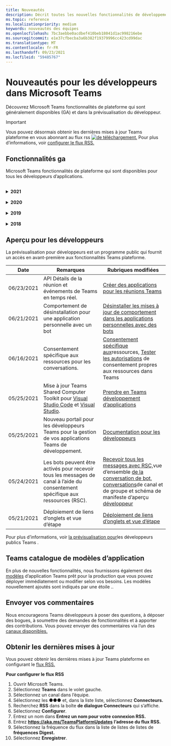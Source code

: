 ```yaml
---
title: Nouveautés
description: Décrit toutes les nouvelles fonctionnalités de développement dans Microsoft Teams
ms.topic: reference
ms.localizationpriority: medium
keywords: nouveautés des équipes
ms.openlocfilehash: 7bc3aebbe0acdbef410beb18041d1ac998216ebe
ms.sourcegitcommit: e1e37cfbecba3a6b382f19379996cc423cd99dac
ms.translationtype: MT
ms.contentlocale: fr-FR
ms.lasthandoff: 09/23/2021
ms.locfileid: "59485767"
---
```

# <a name="whats-new-for-developers-in-microsoft-teams"></a>Nouveautés pour les développeurs dans Microsoft Teams

Découvrez Microsoft Teams fonctionnalités de plateforme qui sont généralement disponibles (GA) et dans la prévisualisation du développeur.

> [!IMPORTANT]
> Vous pouvez désormais obtenir les dernières mises à jour Teams plateforme en vous abonnant au flux rss [ ![ de téléchargement.](~/assets/images/RSSfeeds.png)](https://aka.ms/TeamsPlatformUpdates) Pour plus d’informations, voir [configurer le flux RSS.](#get-latest-updates)

## <a name="ga-features"></a>Fonctionnalités ga

Microsoft Teams fonctionnalités de plateforme qui sont disponibles pour tous les développeurs d’applications.

<br>

<details>

<summary><b>2021</b></summary>

| **Date** | **Remarques** | **Rubriques modifiées** |
| -------- | --------- | ------------------ |
|09/21/2021|Teams prend en charge l’ID d’objet AAD et l’UPN dans la mention utilisateur pour les bots et les webhooks entrants. |[ID d’objet AAD et UPN dans la mention](task-modules-and-cards/cards/cards-format.md#format-cards-with-markdown)utilisateur , [Cartes - Vue d’ensemble](task-modules-and-cards/what-are-cards.md#support-for-aad-object-id-and-upn-in-user-mention)|
|08/16/2021| Prise en charge de la validation des entrées sur les cartes adaptatives (v1.3 pour toutes les fonctionnalités) et les actions universelles (v1.4 pour les cartes envoyées par un bot). |[Validation des entrées](/adaptive-cards/authoring-cards/input-validation), [Actions universelles pour les cartes adaptatives v1.4](task-modules-and-cards/cards/universal-actions-for-adaptive-cards/overview.md) |
|08/09/2021|L’étape de réunion est désormais disponible dans GA.|[Activer et configurer vos applications pour Teams réunions](apps-in-teams-meetings/enable-and-configure-your-app-for-teams-meetings.md)|
|08/30/2021| La fonctionnalité de scènes en mode ensemble personnalisé combine les participants dans une scène virtuelle unique et place leurs flux vidéo dans des sièges pré-déterminés. | [Scènes personnalisées en mode ensemble](~/apps-in-teams-meetings/teams-together-mode.md) |
|08/25/2021| Introduction d’un guide pas à pas pour créer un bot Teams avec l' sign-on unique (SSO). | [Guide pas à pas pour créer un bot Teams avec l' cesso](sbs-bots-with-sso.yml) |
|08/19/2021| Événement de mise à jour d’installation reçu lorsque vous installez un bot sur un thread de conversation. | [Événement de mise à jour d’installation](bots/how-to/conversations/subscribe-to-conversation-events.md#installation-update-event) |
|08/12/2021|Créer des onglets avec les Cartes adaptatives|[Créer des onglets avec les Cartes adaptatives](tabs/how-to/build-adaptive-card-tabs.md)|
|08/04/2021| Les onglets n’auront plus de marges autour de leur expérience.  | [Suppression des marges de tabulation](resources/removing-tab-margins.md) |
|07/08/2021|L’extensibilité des applications de réunion est disponible sur les appareils mobiles. Les clients mobiles supportent les applications pendant la réunion. |[Extensibilité de l’application de réunion](apps-in-teams-meetings/meeting-app-extensibility.md)|
|06/28/2021|Intégrer la fonctionnalité s’il s’est s’il s’est s’il s'|[Intégrer Sélecteur de personnes fonctionnalité](concepts/device-capabilities/people-picker-capability.md)|  
|06/25/2021| Introduction du guide pas à pas pour envoyer des messages proactifs. | [Guide pas à pas pour envoyer des messages proactifs](sbs-send-proactive.yml) |
|06/09/2021| Vue d’étape pour les images dans les cartes adaptatives avec `allowExpand` attribut. | [Vue d’étape des images dans les cartes adaptatives](~/task-modules-and-cards/cards/cards-format.md) |
|05/31/2021| Onglets de conversation. | [Démarrer et poursuivre des conversations sur le contenu de vos onglets](~/tabs/how-to/conversational-tabs.md) |
|05/24/2021| Mise à jour Teams recommandations en matière de conception d’applications avec des modèles mobiles et bien plus encore.|[Conception de votre application Teams web](~/concepts/design/design-teams-app-overview.md)
|05/13/2021| Ajout d’informations sur mConnect et Skooler.|[Système de gestion de l’apprentissage par le chat](resources/moodle-overview.md)
|05/10/2021| La version 1.10 du manifeste est publiée.|[Schéma du manifeste](resources/schema/manifest-schema.md) |
|05/10/2021| Nouvelle fonctionnalité de personnalisation d’application.| [Activer les orgs pour personnaliser votre application](concepts/design/enable-app-customization.md) |
|05/07/2021| Liens profonds pour les appels audio et vidéo dans la conversation. |[Liens profonds](concepts/build-and-test/deep-links.md#deep-linking-to-an-audio-or-audio-video-call) |
|04/30/2021|Nouvelles instructions sur la publication d’applications dans Teams store.|[Publier votre application dans le Teams, Teams](concepts/deploy-and-publish/appsource/publish.md) [de validation du Store](concepts/deploy-and-publish/appsource/prepare/teams-store-validation-guidelines.md) |
|04/29/2021 | Prise en charge des actions universelles pour les cartes adaptatives v1.4. | [Actions universelles pour les cartes adaptatives](task-modules-and-cards/cards/universal-actions-for-adaptive-cards/overview.md) |
|04/29/2021 | Affichages spécifiques à l’utilisateur. | [Affichages spécifiques à l’utilisateur](task-modules-and-cards/cards/universal-actions-for-adaptive-cards/User-Specific-Views.md) |
|04/29/2021 | Flux de travail séquentiels. | [Flux de travail séquentiels](task-modules-and-cards/cards/universal-actions-for-adaptive-cards/Sequential-Workflows.md) |
|04/29/2021 | Cartes à jour. | [Cartes actualisées](task-modules-and-cards/cards/universal-actions-for-adaptive-cards/Up-To-Date-Views.md) |
|04/08/2021| Fonctionnalité de personnalisation d’application.|[Présentation de l’application Design Teams,](concepts/design/enable-app-customization.md) [vue d’ensemble d’App Studio](concepts/build-and-test/app-studio-overview.md#connectors)et [schéma de manifeste](resources/schema/manifest-schema-dev-preview.md) |
|03/18/2021|Remarque : mettez à jour la version 4.10 ou supérieure du SDK Bot Framework, car nous avons commencé avec le processus de dérision pour `TeamsInfo.getMembers` et `TeamsInfo.GetMembersAsync` . | [Modifications de l’API du bot pour les membres de l’équipe/de la conversation](resources/team-chat-member-api-changes.md) |
|03/05/2021|Étendue d’installation et fonctionnalité de groupe par défaut.| [Étendue d’installation et fonctionnalité de groupe par défaut](concepts/deploy-and-publish/add-default-install-scope.md) |
|03/05/2021|Réordez les onglets des applications personnelles.|[Réordesser l’onglet de conversation dans les applications personnelles](tabs/how-to/create-personal-tab.md#reorder-static-personal-tabs)|
|03/04/2021|Masquage d’informations dans les cartes adaptatives.| [Masquage d’informations dans les cartes adaptatives](task-modules-and-cards/cards/cards-format.md#information-masking-in-adaptive-cards) |
|02/19/2021|Ajout de fonctionnalités d’emplacement. <br/> Les informations sur les fonctionnalités d’emplacement sont ajoutées dans la vue d’ensemble des fonctionnalités d’appareil, les autorisations natives des appareils, l’intégration des fonctionnalités multimédias et les fichiers de fonctionnalités de scanneur de QR ou de code-barres.|[Vue](concepts/device-capabilities/device-capabilities-overview.md)d’ensemble, demander des autorisations d’appareil, intégrer des [fonctionnalités multimédias,](concepts/device-capabilities/mobile-camera-image-permissions.md)intégrer des fonctionnalités de QR ou de scanneur de [code-barres,](concepts/device-capabilities/qr-barcode-scanner-capability.md)intégrer des [fonctionnalités](concepts/device-capabilities/native-device-permissions.md) [d’emplacement](concepts/device-capabilities/location-capability.md) |
|02/18/2021|Ajout de la fonctionnalité de QR ou de scanneur de code-barres. <br/> Les informations sur les fonctionnalités de QR ou de scanneur de code-barres sont ajoutées dans la vue d’ensemble des fonctionnalités de l’appareil, les autorisations natives de l’appareil et l’intégration des fichiers de fonctionnalités multimédias.|[Vue d’ensemble,](concepts/device-capabilities/device-capabilities-overview.md) [demander des autorisations d’appareil,](concepts/device-capabilities/native-device-permissions.md) [intégrer des fonctionnalités multimédias,](concepts/device-capabilities/mobile-camera-image-permissions.md)intégrer la QR ou la fonctionnalité de [scanneur de code-barres](concepts/device-capabilities/qr-barcode-scanner-capability.md) |
|02/09/2021|Vue d’ensemble des fonctionnalités d’appareil ajoutées. <br/> Les informations sur les fonctionnalités du microphone sont ajoutées dans les autorisations d’appareil natives et intègrent les fichiers de fonctionnalités multimédias.|[Vue d’ensemble,](concepts/device-capabilities/device-capabilities-overview.md) [demander des autorisations d’appareil,](concepts/device-capabilities/native-device-permissions.md) [intégrer des fonctionnalités multimédias](concepts/device-capabilities/mobile-camera-image-permissions.md)|

<br>

</details>

<br>

<details>
  
<summary><b>2020</b></summary>

| **Date** | **Remarques** | **Rubriques modifiées** |
| -------- | --------- | ------------------ |
|11/30/2020|Intégration de la plateforme d’identité Teams Shared Computer Toolkit et Visual Studio Code pour les onglets.|[Authentification unique avec authentification Teams Shared Computer Toolkit et Visual Studio Code pour les onglets](toolkit/visual-studio-code-tab-sso.md)|
|11/16/2020|Teams manifeste de l’application mis à jour vers la version 1.8.|[Référence : schéma de manifeste pour Microsoft Teams](resources/schema/manifest-schema.md)|
|11/10/2020|Teams recommandations en matière de conception de bot.|[Recommandations en matière de conception de bot](bots/design/bots.md)|
|09/30/2020|L’envoi et la réception de fichiers à des bots sur des appareils mobiles sont désormais pris en charge.|[Envoyer et recevoir des fichiers via votre bot](resources/bot-v3/bots-files.md)|
|09/22/2020|Nouvelles informations sur la mise en place Teams développement.|[Créer votre première vue d’Teams application](build-your-first-app/build-first-app-overview.md)|
|09/18/2020|Prise en charge des applications Teams réunion (version préliminaire).|[Créer des applications pour Teams réunions et](apps-in-teams-meetings/create-apps-for-teams-meetings.md) des applications dans Teams [réunions](apps-in-teams-meetings/teams-apps-in-meetings.md)|
|08/19/2020|Importez Teams messages avec Microsoft Graph.|[Importer des messages de plateforme tierces pour les équipes à l’aide de Microsoft Graph](graph-api/import-messages/import-external-messages-to-teams.md)
|08/12/2020 |Prise en charge des cartes adaptatives dans le webhook entrant déplacé vers ga.|[Envoyer des cartes adaptatives à l'aide d'un webhook entrant](~/webhooks-and-connectors/how-to/connectors-using.md#send-adaptive-cards-using-an-incoming-webhook) |
|08/10/2020|Commencer à créer Teams applications avec le Visual Studio Shared Computer Toolkit.|[Créer des applications avec les Microsoft Teams Shared Computer Toolkit et Visual Studio Code](toolkit/visual-studio-overview.md) |
|08/06/2020|Prise en charge de l’authentification sso tabs.|[Développer un onglet DSO Microsoft Teams SSO](tabs/how-to/authentication/auth-aad-sso.md#develop-an-sso-microsoft-teams-tab) |
|07/27/2020 | Graph des bots et des messages proactifs (prévisualisation publique).|[Activer l’installation proactive d’un bot et la messagerie proactive dans Teams avec Microsoft Graph](graph-api/proactive-bots-and-messages/graph-proactive-bots-and-messages.md)|
|07/22/2020 |Mises à jour des fonctionnalités des appareils mobiles.|[Demander des autorisations d’appareil pour Microsoft Teams onglet](concepts/device-capabilities/native-device-permissions.md) |
|07/20/2020|Teams Outil de validation d’application pour les soumissions AppSource.|[Teams Outil de validation d’application](concepts/deploy-and-publish/appsource/prepare/submission-checklist.md)
|07/15/2020|Créez un assistant virtuel pour Teams.|[Virtual Assistant pour Microsoft Teams](samples/virtual-assistant.md)|
|07/14/2020|Surfacing a native loading indicator documentation.|[Affichage d’un indicateur de chargement natif](tabs/how-to/create-tab-pages/content-page.md#show-a-native-loading-indicator)
|07/01/2020|Commencer à créer Teams applications avec le Visual Studio Code Shared Computer Toolkit.|[Créer des applications avec les Microsoft Teams Shared Computer Toolkit et Visual Studio Code](toolkit/visual-studio-code-overview.md) |
|07/01/2020|Sign-on unique for tabs GA for Teams web and desktop clients.|[Single Sign-On (SSO)](tabs/how-to/authentication/auth-aad-sso.md)|
|06/05/2020| Schéma de manifeste mis à jour vers la version 1.7.| [Référence : schéma de manifeste pour Microsoft Teams](resources/schema/manifest-schema.md)|
|05/18/2020|Intégrez Power Virtual Agents avec Teams.|[Intégrer un chatbot Power Virtual Agents avec Microsoft Teams](bots/how-to/add-power-virtual-agents-bot-to-teams.md)|
|04/01/2020|Intégrez des systèmes WFM à Shifts Connector pour Teams.|[Microsoft Teams Déplace les connecteurs WFM](samples/shifts-wfm-connectors.md)
|03/24/2020 | Prise en charge supplémentaire pour la récupération d’un seul membre d’une conversation et prise en charge supplémentaire pour la récupération des membres pagagés. | [Obtenir un contexte Teams pour votre bot](~/bots/how-to/get-teams-context.md) |

<br>

</details>

<br>

<details>
  
<summary><b>2019</b></summary>

| **Date** | **Remarques** | **Rubriques modifiées** |
| -------- | --------- | ------------------ |
| 12/26/2019 | Le `replyToId` paramètre dans les charges utiles envoyées à un bot n’est plus chiffré, ce qui vous permet d’utiliser cette valeur pour créer des liens profonds vers ces messages. Les charges utiles de message incluent les valeurs chiffrées dans le paramètre `legacy.replyToId` .  |
| 11/05/2019 | Sign-on unique using the Teams JavaScript SDK. | [Authentification unique](tabs/how-to/authentication/auth-aad-sso.md) |
| 10/31/2019 | Mise à jour de la documentation sur les bots de conversation et les extensions de messagerie pour refléter le SDK Bot Framework 4.6. La documentation relative au SDK v3 est disponible dans la section Ressources. | Documentation complète sur les bots et les extensions de messagerie. |
| 10/31/2019 | Nouvelle structure de la documentation et refactoriser les articles principaux. Signalez les liens morts ou les 404 en créant un GitHub. | Tous! |
| 09/13/2019 | Le bot de demande est installé à partir de l’extension de messagerie basée sur l’action. | [Lancer des actions avec des extensions de messagerie](resources/messaging-extension-v3/create-extensions.md#request-to-install-your-conversational-bot)
| 08/28/2019 | Prise en charge des canaux privés dans les onglets et les connecteurs. | [Obtenir un contexte Teams pour votre onglet](tabs/how-to/access-teams-context.md#retrieve-context-in-private-channels) |
| 06/20/2019 | Partagez un site web externe, à partir d’un site web externe, dans un canal Teams externe. | [Partager avec Teams](~/share-to-teams.md) |
| 05/25/2019 | Répondez avec un message de bot à partir du module de tâche. | [Répondre avec un message bot à partir du module de tâche](resources/messaging-extension-v3/create-extensions.md#respond-with-an-adaptive-card-message-sent-from-a-bot) |
| 05/25/2019 | Bots dans les conversations de groupe. | [Interagir avec un bot dans une conversation de groupe ou un canal](~/concepts/bots/bot-conversations/bots-conv-channel.md) |
| 05/20/2019 | Localisation du manifeste de l’application. | [Localisation d’application](~/publishing/apps-localization.md) |
| 05/20/2019 | Actions de message. | [Message Actions](resources/messaging-extension-v3/create-extensions.md#action-type-message-extensions) |
| 05/20/2019 | Déploiement de lien (aperçus d’URL personnalisées). | [Déploiement de lien](messaging-extensions/how-to/link-unfurling.md)|
| 05/06/2019 | Programme de certification des applications du Windows Store. | [Certification des applications](~/concepts/deploy-and-publish/appsource/post-publish/overview.md#complete-microsoft-365-certification) |
| 05/06/2019 | Les modèles d’application sont désormais disponibles. | [Modèles d’application](~/samples/app-templates.md) |
| 04/23/2019 | Les extensions de messagerie basées sur l’action sont désormais disponibles. | [Extensions de message basées sur l’action](~/concepts/messaging-extensions/create-extensions.md) |
| 02/18/2019 | Création de liens profonds vers une conversation privée. | [Lien profond vers une conversation](concepts/build-and-test/deep-links.md#deep-linking-to-a-chat) |
| 01/23/2019 | Surfacing SKU and licenceType information in the tab context. | [Contexte de l’onglet](~/concepts/tabs/tabs-context.md) |

<br>

</details>

<br>

<details>

<summary><b>2018</b></summary>

| **Date** | **Remarques** | **Rubriques modifiées** |
| -------- | --------- | ------------------ |
| 11/12/2018 | Les onglets de la conversation de groupe sont désormais disponibles dans la version finale de Teams. Dans le cadre de ce travail, la section Onglets a été retravaillée pour plus de clarté.| [Onglets configurables](~/concepts/tabs/tabs-configurable.md) |
| 11/11/2018 | La mise en place de Node JS et de .NET/C# a été mise à jour pour utiliser App Studio dans Teams et une nouvelle section a été ajoutée sur l’hébergement d’applications Teams node dans Azure. | Commencer à travailler sur la plateforme Microsoft Teams avec [C#/.NET](~/get-started/get-started-dotnet-app-studio.md)et App Studio, commencer sur la plateforme Microsoft Teams avec [Node JS](~/get-started/get-started-nodejs-app-studio.md)et App Studio, héberger votre application [node Teams dans Azure](~/get-started/get-started-nodejs-in-azure.md)|
| 11/09/2018 | Vous pouvez désormais créer des liens profonds vers des conversations privées entre les utilisateurs. | [Lien profond vers une conversation](concepts/build-and-test/deep-links.md#deep-linking-to-a-chat) |
| 11/08/2018 | SharePoint Framework 1.7 a été livré et une nouvelle fonctionnalité permet d’utiliser Microsoft Teams’onglet en tant que SharePoint Framework web. | [Onglets dans SharePoint](~/concepts/tabs/tabs-in-sharepoint.md) |
| 11/05/2018 | La **fonctionnalité de module** de tâche a été publiée. Un module de tâche vous permet de créer des expériences popup modales dans votre application Teams, à partir de bots et d’onglets. À l’intérieur de la fenêtre popup, vous pouvez exécuter votre propre code HTML/JavaScript personnalisé, afficher un widget basé sur un widget tel qu’une vidéo YouTube ou Microsoft Stream, ou afficher une carte `<iframe>` [adaptative.](/adaptive-cards/) | [Vue d’ensemble du module de](~/concepts/task-modules/task-modules-overview.md) [tâche, module de tâche dans les onglets,](~/concepts/task-modules/task-modules-tabs.md)  [module de tâche dans les bots](~/concepts/task-modules/task-modules-bots.md) |
| 10/05/2018 | Les informations de mise en forme des cartes ont été mises à jour et testées dans les clients de bureau, iOS et Android pour Teams. | [Cartes,](~/concepts/cards/cards.md) [mise en forme de carte](~/concepts/cards/cards-format.md) |
| 09/24/2018 | Les appels et les API de réunion en ligne pour Microsoft Graph ont été publiés en version bêta et les applications Teams peuvent désormais interagir avec les utilisateurs de manière enrichie à l’aide de la voix et de la vidéo. | [Appels et bots de](~/concepts/calls-and-meetings/registering-calling-bot.md)réunions en ligne , [concepts](~/concepts/calls-and-meetings/real-time-media-concepts.md)multimédias en temps réel , inscription d’un [bot](~/concepts/calls-and-meetings/registering-calling-bot.md)d’appel, débogage et test [local](~/concepts/calls-and-meetings/debugging-local-testing-calling-meeting-bots.md), support hébergé par [l’application](~/concepts/calls-and-meetings/requirements-considerations-application-hosted-media-bots.md), gestion des notifications d’appels [entrants](~/concepts/calls-and-meetings/call-notifications.md) |
| 09/11/2018 | Les pages de configuration d’onglets sont désormais beaucoup plus grandes. | [Création d’onglets](tabs/design/tabs.md) |
| 08/15/2018 | Les cartes adaptatives sont désormais Teams.|[Actions de carte adaptative dans Teams](task-modules-and-cards/cards/cards-reference.md#adaptive-card) |
| 08/10/2018 | Prise en charge du client pour DevTools.| [DevTools pour le client Microsoft Teams bureau](~/resources/dev-preview/developer-preview-tools.md)|
| 08/08/2018 | Les extensions de messagerie prend désormais en charge plusieurs commandes. | [composeExtensions.commands](~/resources/schema/manifest-schema.md#composeextensionscommands)|
| 08/07/2018 | La configuration en ligne est désormais prise en charge dans les connecteurs. La documentation des connecteurs a également été révisée et étendue pour des raisons de clarté.| [Connecteurs](~/concepts/connectors/connectors.md)|
| 08/06/2018 | Votre bot peut désormais envoyer et recevoir des fichiers.| [Envoyer et recevoir des fichiers via votre bot](~/bots/how-to/bots-filesv4.md)|
| 07/23/2018 | Des informations sur la nouvelle certification des applications ont été ajoutées à la section Publication. |[Autorisations de manifeste](resources/schema/manifest-schema.md#permissions)|
| 07/16/2018 | Davantage d’espace a été alloué à la page de configuration de l’onglet. | [La page de configuration de l’onglet est beaucoup plus grande](tabs/design/tabs.md)|
| 07/12/2018 | Informations sur l’accès invité. | [Accès invité dans Microsoft Teams](/microsoftteams/guest-access#guest-access-overview)|
| 06/07/2018 | Des informations sur Microsoft Teams catalogue d’applications client ont été ajoutées. | [Publier votre application Microsoft Teams web](~/publishing/apps-publish.md)|
| 05/29/2018 | Les cartes adaptatives sont pris en charge Teams. | [Actions de carte adaptative dans Teams](task-modules-and-cards/cards/cards-reference.md) |
| 04/17/2018 | ReplyToID a été ajouté à la charge utile pour les `Invoke` actions de carte et les actions de `MessageBack` carte. Ceci est particulièrement utile si vous devez mettre à jour le message dont l’action de carte est d’provenance. | [Actions de carte](~/concepts/cards/cards-actions.md)|
| 04/12/2018 | Ajout de cette rubrique pour suivre les modifications apportées à l’interface Teams programmation et à cet ensemble de documentation. | [Nouveautés](~/whats-new.md)|
| 04/10/2018 | URL d’authentification modifiées pour utiliser de manière cohérente l’ID de client dans le chemin d’accès. | [Flux d’authentification pour les onglets,](~/concepts/authentication/auth-flow-tab.md) [authentification par onglets AAD](~/concepts/authentication/auth-tab-AAD.md)|
| 04/06/2018 | Ajout d’instructions de conception pour l’utilisation de la zone de commande. |[Zone de commande](~/resources/design/framework/command-box.md)|
| 04/02/2018 | Utilisation de bots pour envoyer des notifications pour votre application. |[Bots avec notification seulement](~/concepts/bots/bots-notification-only.md)|
| 03/27/2018 | Documentation étendue pour la messagerie proactive. |[Démarrer une conversation](./concepts/bots/bot-conversations/bots-conv-proactive.md)|
| 03/15/2018 | Documentation refactorisante pour les cartes. |[Cartes,](~/concepts/cards/cards.md) [actions de carte,](~/concepts/cards/cards-actions.md) [mise en forme de carte,](~/concepts/cards/cards-format.md) [référence de carte](~/concepts/cards/cards-reference.md)|
| 03/03/2018 | Ajout de la documentation Teams App Studio. |[Développer rapidement des applications avec Teams App Studio](~/get-started/get-started-app-studio.md), à l’aide de la bibliothèque de [contrôles dans App Studio](~/get-started/app-studio-component-library.md)|
| 02/27/2018 | Ajout d’un exemple de code pour démontrer la méthode AsTeamsChannelAccounts(). |[Obtenir un contexte pour votre bot](~/concepts/bots/bots-context.md)|
| 02/05/2018 | Ajout de rubriques pour commencer à utiliser C#. |[Prise en main de la plateforme Microsoft Teams avec C#/.NET](./get-started/get-started-dotnet-app-studio.md)|

<br>

</details>

## <a name="developer-preview"></a>Aperçu pour les développeurs

La prévisualisation pour développeurs est un programme public qui fournit un accès en avant-première aux fonctionnalités Teams plateforme.  

| **Date** | **Remarques** | **Rubriques modifiées** |
| -------- | --------- | ------------------ |
|06/23/2021| API Détails de la réunion et événements de Teams en temps réel. | [Créer des applications pour les réunions Teams](~/apps-in-teams-meetings/API-references.md#meeting-details-api) |
|06/21/2021|Comportement de désinstallation pour une application personnelle avec un bot | [Désinstaller les mises à jour de comportement dans les applications personnelles avec des bots](bots/how-to/conversations/subscribe-to-conversation-events.md#uninstall-behavior-for-personal-app-with-bot)|
|06/16/2021| Consentement spécifique aux ressources pour les conversations. |[Consentement spécifique aux](graph-api/rsc/resource-specific-consent.md)ressources, [Tester les autorisations](graph-api/rsc/test-resource-specific-consent.md) de consentement propres aux ressources dans Teams|
|05/25/2021| Mise à jour Teams Shared Computer Toolkit pour [Visual Studio Code](https://marketplace.visualstudio.com/items?itemName=TeamsDevApp.ms-teams-vscode-extension) et [Visual Studio](https://marketplace.visualstudio.com/items?itemName=msft-vsteamstoolkit.vsteamstoolkit&ssr=false#overview). | [Prendre en Teams développement d’applications](~/get-started/prerequisites.md) |
|05/25/2021| Nouveau portail pour les développeurs Teams pour la gestion de vos applications Teams de développement. | [Documentation pour les développeurs](concepts/build-and-test/teams-developer-portal.md) |
|05/24/2021|Les bots peuvent être activés pour recevoir tous les messages de canal à l’aide du consentement spécifique aux ressources (RSC).|[Recevoir tous les messages avec RSC,](~/bots/how-to/conversations/channel-messages-with-rsc.md)vue d’ensemble [de la conversation de bot,](~/bots/how-to/conversations/conversation-basics.md) [conversations](~/bots/how-to/conversations/channel-and-group-conversations.md)de canal et de groupe et schéma de manifeste d’aperçu [développeur](~/resources/schema/manifest-schema-dev-preview.md) |
|05/21/2021|Déploiement de liens d’onglets et vue d’étape|[Déploiement de liens d’onglets et vue d’étape](tabs/tabs-link-unfurling.md) |

Pour plus d’informations, voir [la prévisualisation pour](~/resources/dev-preview/developer-preview-intro.md)les développeurs publics Teams .

## <a name="teams-app-template-catalog"></a>Teams catalogue de modèles d’application

En plus de nouvelles fonctionnalités, nous fournissons également des [modèles](samples/app-templates.md) d’application Teams prêt pour la production que vous pouvez déployer immédiatement ou modifier selon vos besoins. Les modèles nouvellement ajoutés sont indiqués par une étoile ..

## <a name="submit-your-feedback"></a>Envoyer vos commentaires

Nous encourageons Teams développeurs à poser des questions, à déposer des bogues, à soumettre des demandes de fonctionnalités et à apporter des contributions. Vous pouvez envoyer des commentaires via l’un des [canaux disponibles.](feedback.md)

## <a name="get-latest-updates"></a>Obtenir les dernières mises à jour

Vous pouvez obtenir les dernières mises à jour Teams plateforme en configurant le [flux RSS.](https://aka.ms/TeamsPlatformUpdates)

**Pour configurer le flux RSS**

1. Ouvrir Microsoft Teams.
1. Sélectionnez **Teams** dans le volet gauche.
1. Sélectionnez un canal dans l’équipe.
1. Sélectionnez les &#x25CF;&#x25CF;&#x25CF; et, dans la liste liste, sélectionnez **Connecteurs.**
1. Recherchez **RSS** dans la boîte **de dialogue Connecteurs** qui s’affiche.
1. Sélectionnez **Configurer**.
1. Entrez un nom dans **Entrez un nom pour votre connexion RSS.**
1. Entrez **https://aka.ms/TeamsPlatformUpdates** **l’adresse du flux RSS.**
1. Sélectionnez la fréquence du flux dans la liste de listes de listes de **fréquences Digest.**
1. Sélectionnez **Enregistrer**.
